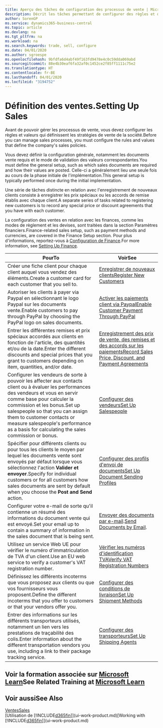 ```yaml
---
title: Aperçu des tâches de configuration des processus de vente | Microsoft Docs
description: Décrit les tâches permettant de configurer des règles et des valeurs pour définir vos stratégies et vos processus de vente.
author: SorenGP
ms.service: dynamics365-business-central
ms.topic: article
ms.devlang: na
ms.tgt_pltfrm: na
ms.workload: na
ms.search.keywords: trade, sell, configure
ms.date: 04/01/2020
ms.author: sgroespe
ms.openlocfilehash: 9bfdfa6d4abf49f163fd9478e4c0c59dda069abd
ms.sourcegitcommit: 88e4b30eaf6fa32af0c1452ce2f85ff1111c75e2
ms.translationtype: HT
ms.contentlocale: fr-BE
ms.lasthandoff: 04/01/2020
ms.locfileid: "3194752"
---
```

# <a name="setting-up-sales"></a><span data-ttu-id="7d089-103">Définition des ventes.</span><span class="sxs-lookup"><span data-stu-id="7d089-103">Setting Up Sales</span></span>
<span data-ttu-id="7d089-104">Avant de pouvoir gérer les processus de vente, vous devez configurer les règles et valeurs qui définissent les stratégies de vente de la société.</span><span class="sxs-lookup"><span data-stu-id="7d089-104">Before you can manage sales processes, you must configure the rules and values that define the company's sales policies.</span></span>

<span data-ttu-id="7d089-105">Vous devez définir la configuration générale, notamment les documents vente requis et le mode de validation des valeurs correspondantes.</span><span class="sxs-lookup"><span data-stu-id="7d089-105">You must define the general setup, such as which sales documents are required and how their values are posted.</span></span> <span data-ttu-id="7d089-106">Celle-ci a généralement lieu une seule fois au cours de la phase initiale de l'implémentation.</span><span class="sxs-lookup"><span data-stu-id="7d089-106">This general setup is typically performed once during the initial implementation.</span></span>

<span data-ttu-id="7d089-107">Une série de tâches distincte en relation avec l'enregistrement de nouveaux clients consiste à enregistrer les prix spéciaux ou les accords de remise établis avec chaque client.</span><span class="sxs-lookup"><span data-stu-id="7d089-107">A separate series of tasks related to registering new customers is to record any special price or discount agreements that you have with each customer.</span></span>

<span data-ttu-id="7d089-108">La configuration des ventes en relation avec les finances, comme les modes de règlement et les devises, sont traitées dans la section Paramètres financiers.</span><span class="sxs-lookup"><span data-stu-id="7d089-108">Finance-related sales setup, such as payment methods and currencies, are covered in the Finance Setup section.</span></span> <span data-ttu-id="7d089-109">Pour plus d'informations, reportez-vous à [Configuration de Finance](finance-setup-finance.md).</span><span class="sxs-lookup"><span data-stu-id="7d089-109">For more information, see [Setting Up Finance](finance-setup-finance.md).</span></span>

| <span data-ttu-id="7d089-110">Pour</span><span class="sxs-lookup"><span data-stu-id="7d089-110">To</span></span> | <span data-ttu-id="7d089-111">Voir</span><span class="sxs-lookup"><span data-stu-id="7d089-111">See</span></span> |
| --- | --- |
| <span data-ttu-id="7d089-112">Créer une fiche client pour chaque client auquel vous vendez des éléments.</span><span class="sxs-lookup"><span data-stu-id="7d089-112">Create a customer card for each customer that you sell to.</span></span> |[<span data-ttu-id="7d089-113">Enregistrer de nouveaux clients</span><span class="sxs-lookup"><span data-stu-id="7d089-113">Register New Customers</span></span>](sales-how-register-new-customers.md) |
| <span data-ttu-id="7d089-114">Autoriser les clients à payer via Paypal en sélectionnant le logo Paypal sur les documents vente.</span><span class="sxs-lookup"><span data-stu-id="7d089-114">Enable customers to pay through PayPal by choosing the PayPal logo on sales documents.</span></span> |[<span data-ttu-id="7d089-115">Activer les paiements client via Paypal</span><span class="sxs-lookup"><span data-stu-id="7d089-115">Enable Customer Payment Through PayPal</span></span>](sales-how-enable-payment-service-extensions.md) |
| <span data-ttu-id="7d089-116">Entrer les différentes remises et prix spéciaux accordés aux clients en fonction de l'article, des quantités et/ou de la date.</span><span class="sxs-lookup"><span data-stu-id="7d089-116">Enter the different discounts and special prices that you grant to customers depending on item, quantities, and/or date.</span></span> |[<span data-ttu-id="7d089-117">Enregistrement des prix de vente, des remises et des accords sur les paiements</span><span class="sxs-lookup"><span data-stu-id="7d089-117">Record Sales Price, Discount, and Payment Agreements</span></span>](sales-how-record-sales-price-discount-payment-agreements.md) |
| <span data-ttu-id="7d089-118">Configurer les vendeurs de sorte à pouvoir les affecter aux contacts client ou à évaluer les performances des vendeurs et vous en servir comme base pour calculer la commission et les bonus.</span><span class="sxs-lookup"><span data-stu-id="7d089-118">Set up salespeople so that you can assign them to customer contacts or measure salespeople's performance as a basis for calculating the sales commission or bonus.</span></span> |[<span data-ttu-id="7d089-119">Configurer des vendeurs</span><span class="sxs-lookup"><span data-stu-id="7d089-119">Set Up Salespeople</span></span>](sales-how-setup-salespeople.md) |
| <span data-ttu-id="7d089-120">Spécifier pour différents clients ou pour tous les clients le moyen par lequel les documents vente sont envoyés par défaut lorsque vous sélectionnez l'action **Valider et envoyer**.</span><span class="sxs-lookup"><span data-stu-id="7d089-120">Specify for individual customers or for all customers how sales documents are sent by default when you choose the **Post and Send** action.</span></span> |[<span data-ttu-id="7d089-121">Configurer des profils d'envoi de documents</span><span class="sxs-lookup"><span data-stu-id="7d089-121">Set Up Document Sending Profiles</span></span>](sales-how-setup-document-send-profiles.md) |
| <span data-ttu-id="7d089-122">Configurer votre e-mail de sorte qu'il contienne un résumé des informations du document vente qui est envoyé.</span><span class="sxs-lookup"><span data-stu-id="7d089-122">Set your email up to contain a summary of information in the sales document that is being sent.</span></span> |<span data-ttu-id="7d089-123">[Envoyer des documents par e-mail](ui-how-send-documents-email.md).</span><span class="sxs-lookup"><span data-stu-id="7d089-123">[Send Documents by Email](ui-how-send-documents-email.md).</span></span> |
|<span data-ttu-id="7d089-124">Utilisez un service Web UE pour vérifier le numéro d'immatriculation de TVA d'un client.</span><span class="sxs-lookup"><span data-stu-id="7d089-124">Use an EU web service to verify a customer's VAT registration number.</span></span>|[<span data-ttu-id="7d089-125">Vérifier les numéros d'identification TVA</span><span class="sxs-lookup"><span data-stu-id="7d089-125">Verify VAT Registration Numbers</span></span>](finance-setup-vat.md)|
|<span data-ttu-id="7d089-126">Définissez les différents incoterms que vous proposez aux clients ou que vos fournisseurs vous proposent.</span><span class="sxs-lookup"><span data-stu-id="7d089-126">Define the different incoterms that you offer to customers or that your vendors offer you.</span></span>|[<span data-ttu-id="7d089-127">Configurer des conditions de livraison</span><span class="sxs-lookup"><span data-stu-id="7d089-127">Set Up Shipment Methods</span></span>](sales-how-set-up-shipment-methods.md)|
|<span data-ttu-id="7d089-128">Entrer des informations sur les différents transporteurs utilisés, notamment un lien vers les prestations de traçabilité des colis.</span><span class="sxs-lookup"><span data-stu-id="7d089-128">Enter information about the different transportation vendors you use, including a link to their package tracking service.</span></span>|[<span data-ttu-id="7d089-129">Configurer des transporteurs</span><span class="sxs-lookup"><span data-stu-id="7d089-129">Set Up Shipping Agents</span></span>](sales-how-to-set-up-shipping-agents.md)|

## <a name="see-related-training-at-microsoft-learn"></a><span data-ttu-id="7d089-130">Voir la formation associée sur [Microsoft Learn](/learn/paths/trade-get-started-dynamics-365-business-central/)</span><span class="sxs-lookup"><span data-stu-id="7d089-130">See Related Training at [Microsoft Learn](/learn/paths/trade-get-started-dynamics-365-business-central/)</span></span>

## <a name="see-also"></a><span data-ttu-id="7d089-131">Voir aussi</span><span class="sxs-lookup"><span data-stu-id="7d089-131">See Also</span></span>
[<span data-ttu-id="7d089-132">Ventes</span><span class="sxs-lookup"><span data-stu-id="7d089-132">Sales</span></span>](sales-manage-sales.md)  
<span data-ttu-id="7d089-133">[Utilisation de [!INCLUDE[d365fin](includes/d365fin_md.md)]](ui-work-product.md)</span><span class="sxs-lookup"><span data-stu-id="7d089-133">[Working with [!INCLUDE[d365fin](includes/d365fin_md.md)]](ui-work-product.md)</span></span>

